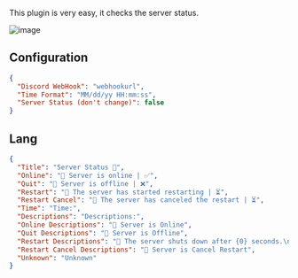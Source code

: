 This plugin is very easy, it checks the server status.

![image](https://i.imgur.com/624p9Eb.png) 


## Configuration

```json
{
  "Discord WebHook": "webhookurl",
  "Time Format": "MM/dd/yy HH:mm:ss",
  "Server Status (don't change)": false
}
```
## Lang
```json
{
  "Title": "Server Status 💫",
  "Online": "📡 Server is online | ✅",
  "Quit": "📡 Server is offline | ❌",
  "Restart": "📡 The server has started restarting | ⏳",
  "Restart Cancel": "📡 The server has canceled the restart | ⏳",
  "Time": "Time:",
  "Descriptions": "Descriptions:",
  "Online Descriptions": "🎈 Server is Online",
  "Quit Descriptions": "🎈 Server is Offline",
  "Restart Descriptions": "🎈 The server shuts down after {0} seconds.\n\n🎈 Reason: {1}",
  "Restart Cancel Descriptions": "🎈 Server is Cancel Restart",
  "Unknown": "Unknown"
}
```
